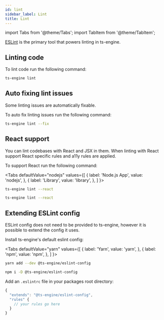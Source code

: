 ```yaml
---
id: lint
sidebar_label: Lint
title: Lint
---
```


import Tabs from '@theme/Tabs';
import TabItem from '@theme/TabItem';

[ESLint](https://eslint.org/) is the primary tool that powers linting in ts-engine.

## Linting code

To lint code run the following command:

```sh
ts-engine lint
```

## Auto fixing lint issues

Some linting issues are automatically fixable.

To auto fix linting issues run the following command:

```sh
ts-engine lint --fix
```

## React support

You can lint codebases with React and JSX in them. When linting with React support React specific rules and a11y rules are applied.

To support React run the following command:

<Tabs
defaultValue="nodejs"
values={[
{ label: 'Node.js App', value: 'nodejs', },
{ label: 'Library', value: 'library', },
]
}>
<TabItem value="nodejs">

```sh
ts-engine lint --react
```

</TabItem>
<TabItem value="library">

```sh
ts-engine lint --react
```

</TabItem>
</Tabs>

## Extending ESLint config

ESLint config does not need to be provided to ts-engine, however it is possible to extend the config it uses.

Install ts-engine's default eslint config:

<Tabs
defaultValue="yarn"
values={[
{ label: 'Yarn', value: 'yarn', },
{ label: 'npm', value: 'npm', },
]
}>
<TabItem value="yarn">

```sh
yarn add --dev @ts-engine/eslint-config
```

</TabItem>
<TabItem value="npm">

```sh
npm i -D @ts-engine/eslint-config
```

</TabItem>
</Tabs>

Add an `.eslintrc` file in your packages root directory:

```ts title=".eslintrc"
{
  "extends": "@ts-engine/eslint-config",
  "rules" {
    // your rules go here
  }
}
```
